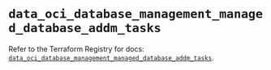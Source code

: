 # `data_oci_database_management_managed_database_addm_tasks`

Refer to the Terraform Registry for docs: [`data_oci_database_management_managed_database_addm_tasks`](https://registry.terraform.io/providers/hashicorp/oci/7.19.0/docs/data-sources/database_management_managed_database_addm_tasks).
